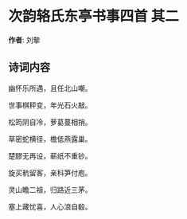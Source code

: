 # 次韵辂氏东亭书事四首  其二

**作者**: 刘摰

## 诗词内容

幽怀乐所遇，且任北山嘲。

世事棋秤变，年光石火敲。

松筠阴自冷，萝葛蔓相捎。

草密蛇横径，檐低燕露巢。

楚醪无再设，蕲纸不重钞。

旋买秔留客，亲科笋付庖。

灵山瞻二祖，归路近三茅。

塞上藏忧喜，人心浪自殽。

